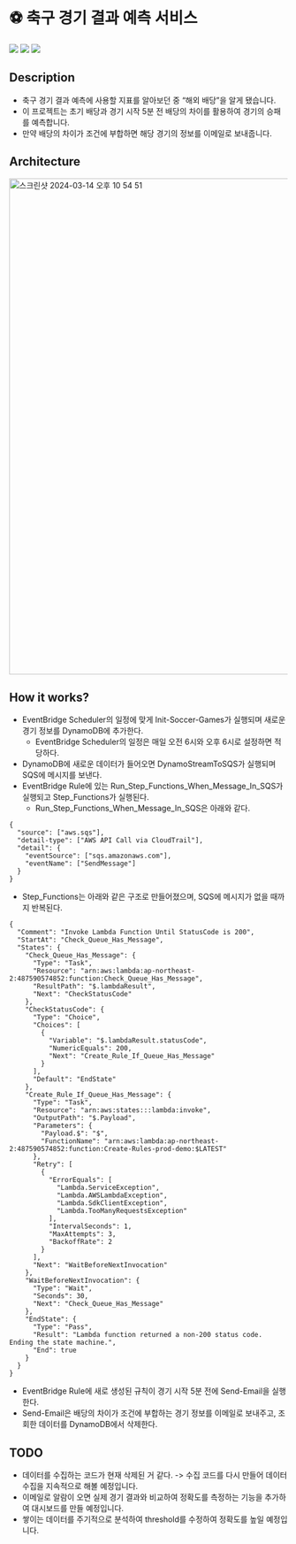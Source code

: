 # ⚽ 축구 경기 결과 예측 서비스
<p>
  <img src="https://img.shields.io/badge/Amazon AWS-232F3E?style=flat&logo=Amazon AWS&logoColor=white">
  <img src="https://img.shields.io/badge/Docker-2496ED?style=flat&logo=Docker&logoColor=white">
  <img src="https://img.shields.io/badge/Python-3776AB?style=flat&logo=Python&logoColor=white">
</p>

## Description
- 축구 경기 결과 예측에 사용할 지표를 알아보던 중 “해외 배당”을 알게 됐습니다.
- 이 프로젝트는 초기 배당과 경기 시작 5분 전 배당의 차이를 활용하여 경기의 승패를 예측합니다.
- 만약 배당의 차이가 조건에 부합하면 해당 경기의 정보를 이메일로 보내줍니다.

## Architecture
<img width="897" alt="스크린샷 2024-03-14 오후 10 54 51" src="https://github.com/zjacom/Sports-Soccer/assets/112957047/ca20283d-b836-4996-904d-07e77df6a56f">

## How it works?
- EventBridge Scheduler의 일정에 맞게 Init-Soccer-Games가 실행되며 새로운 경기 정보를 DynamoDB에 추가한다.
    - EventBridge Scheduler의 일정은 매일 오전 6시와 오후 6시로 설정하면 적당하다.
- DynamoDB에 새로운 데이터가 들어오면 DynamoStreamToSQS가 실행되며 SQS에 메시지를 보낸다.
- EventBridge Rule에 있는 Run_Step_Functions_When_Message_In_SQS가 실행되고 Step_Functions가 실행된다.
    - Run_Step_Functions_When_Message_In_SQS은 아래와 같다.
```
{
  "source": ["aws.sqs"],
  "detail-type": ["AWS API Call via CloudTrail"],
  "detail": {
    "eventSource": ["sqs.amazonaws.com"],
    "eventName": ["SendMessage"]
  }
}
```
- Step_Functions는 아래와 같은 구조로 만들어졌으며, SQS에 메시지가 없을 때까지 반복된다.
```
{
  "Comment": "Invoke Lambda Function Until StatusCode is 200",
  "StartAt": "Check_Queue_Has_Message",
  "States": {
    "Check_Queue_Has_Message": {
      "Type": "Task",
      "Resource": "arn:aws:lambda:ap-northeast-2:487590574852:function:Check_Queue_Has_Message",
      "ResultPath": "$.lambdaResult",
      "Next": "CheckStatusCode"
    },
    "CheckStatusCode": {
      "Type": "Choice",
      "Choices": [
        {
          "Variable": "$.lambdaResult.statusCode",
          "NumericEquals": 200,
          "Next": "Create_Rule_If_Queue_Has_Message"
        }
      ],
      "Default": "EndState"
    },
    "Create_Rule_If_Queue_Has_Message": {
      "Type": "Task",
      "Resource": "arn:aws:states:::lambda:invoke",
      "OutputPath": "$.Payload",
      "Parameters": {
        "Payload.$": "$",
        "FunctionName": "arn:aws:lambda:ap-northeast-2:487590574852:function:Create-Rules-prod-demo:$LATEST"
      },
      "Retry": [
        {
          "ErrorEquals": [
            "Lambda.ServiceException",
            "Lambda.AWSLambdaException",
            "Lambda.SdkClientException",
            "Lambda.TooManyRequestsException"
          ],
          "IntervalSeconds": 1,
          "MaxAttempts": 3,
          "BackoffRate": 2
        }
      ],
      "Next": "WaitBeforeNextInvocation"
    },
    "WaitBeforeNextInvocation": {
      "Type": "Wait",
      "Seconds": 30,
      "Next": "Check_Queue_Has_Message"
    },
    "EndState": {
      "Type": "Pass",
      "Result": "Lambda function returned a non-200 status code. Ending the state machine.",
      "End": true
    }
  }
}
```
- EventBridge Rule에 새로 생성된 규칙이 경기 시작 5분 전에 Send-Email을 실행한다.
- Send-Email은 배당의 차이가 조건에 부합하는 경기 정보를 이메일로 보내주고, 조회한 데이터를 DynamoDB에서 삭제한다.

## TODO
- 데이터를 수집하는 코드가 현재 삭제된 거 같다. -> 수집 코드를 다시 만들어 데이터 수집을 지속적으로 해볼 예정입니다.
- 이메일로 알람이 오면 실제 경기 결과와 비교하여 정확도를 측정하는 기능을 추가하여 대시보드를 만들 예정입니다.
- 쌓이는 데이터를 주기적으로 분석하여 threshold를 수정하여 정확도를 높일 예정입니다.
